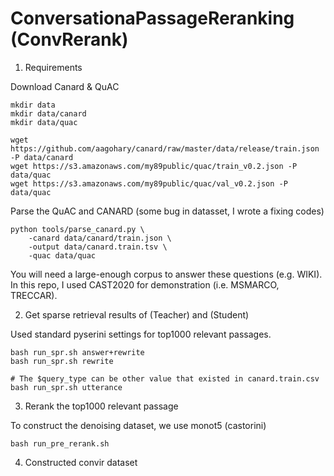 # ConversationaPassageReranking (ConvRerank)

1. Requirements

Download Canard & QuAC
```
mkdir data
mkdir data/canard
mkdir data/quac

wget https://github.com/aagohary/canard/raw/master/data/release/train.json -P data/canard
wget https://s3.amazonaws.com/my89public/quac/train_v0.2.json -P data/quac
wget https://s3.amazonaws.com/my89public/quac/val_v0.2.json -P data/quac
```

Parse the QuAC and CANARD (some bug in datasset, I wrote a fixing codes)
```
python tools/parse_canard.py \
    -canard data/canard/train.json \
    -output data/canard.train.tsv \
    -quac data/quac
```
You will need a large-enough corpus to answer these questions (e.g. WIKI). In this repo, I used CAST2020 for demonstration (i.e. MSMARCO, TRECCAR).

2. Get sparse retrieval results of (Teacher) and (Student)

Used standard pyserini settings for top1000 relevant passages.
```
bash run_spr.sh answer+rewrite 
bash run_spr.sh rewrite

# The $query_type can be other value that existed in canard.train.csv
bash run_spr.sh utterance
```

3. Rerank the top1000 relevant passage 

To construct the denoising dataset, we use monot5 (castorini)
```
bash run_pre_rerank.sh
```

4. Constructed convir dataset
